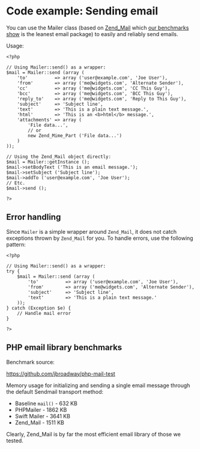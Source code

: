 # Code example: Sending email

You can use the Mailer class (based on [Zend_Mail](http://framework.zend.com/manual/en/zend.mail.html) which [our benchmarks show](#php-email-library-benchmarks) is the leanest email package) to easily and reliably send emails.

Usage:

	<?php
	
	// Using Mailer::send() as a wrapper:
	$mail = Mailer::send (array (
		'to'          => array ('user@example.com', 'Joe User'),
		'from'        => array ('me@widgets.com', 'Alternate Sender'),
		'cc'          => array ('me@widgets.com', 'CC This Guy'),
		'bcc'         => array ('me@widgets.com', 'BCC This Guy'),
		'reply_to'    => array ('me@widgets.com', 'Reply to This Guy'),
		'subject'     => 'Subject line',
		'text'        => 'This is a plain text message.',
		'html'        => 'This is an <b>html</b> message.',
		'attachments' => array (
			'File data...',
			// or
			new Zend_Mime_Part ('File data...')
		)
	));
	
	// Using the Zend_Mail object directly:
	$mail = Mailer::getInstance ();
	$mail->setBodyText ('This is an email message.');
	$mail->setSubject ('Subject line');
	$mail->addTo ('user@example.com', 'Joe User');
	// Etc.
	$mail->send ();
	
	?>

## Error handling

Since `Mailer` is a simple wrapper around `Zend_Mail`, it does not catch exceptions thrown by `Zend_Mail` for you. To handle errors, use the following pattern:

	<?php
	
	// Using Mailer::send() as a wrapper:
	try {
		$mail = Mailer::send (array (
			'to'          => array ('user@example.com', 'Joe User'),
			'from'        => array ('me@widgets.com', 'Alternate Sender'),
			'subject'     => 'Subject line',
			'text'        => 'This is a plain text message.'
		));
	} catch (Exception $e) {
		// Handle mail error
	}
	
	?>

## PHP email library benchmarks

Benchmark source:

https://github.com/jbroadway/php-mail-test

Memory usage for initializing and sending a single email message through the default Sendmail transport method:

* Baseline `mail()` - 632 KB
* PHPMailer - 1862 KB
* Swift Mailer - 3641 KB
* Zend_Mail - 1511 KB

Clearly, Zend_Mail is by far the most efficient email library of those we tested.